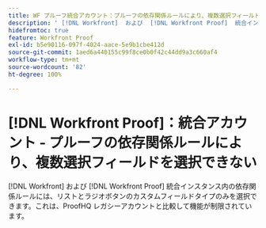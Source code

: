 ```yaml
---
title: WF プルーフ統合アカウント：プルーフの依存関係ルールにより、複数選択フィールドを選択できない
description: ' [!DNL Workfront]  および  [!DNL Workfront Proof]  統合インスタンス内の依存関係ルールには、リストとラジオボタンのカスタムフィールドタイプのみを選択できます。これは、ProofHQ レガシーアカウントと比較して機能が制限されています。'
hidefromtoc: true
feature: Workfront Proof
exl-id: b5e90116-097f-4024-aace-5e9b1cbe412d
source-git-commit: 1aed6a440155c99f8ce0b0f42c44dd9a3c660af4
workflow-type: tm+mt
source-wordcount: '82'
ht-degree: 100%

---
```


# [!DNL Workfront Proof]：統合アカウント - プルーフの依存関係ルールにより、複数選択フィールドを選択できない

<!--valid issue; Won't fix-->

[!DNL Workfront] および [!DNL Workfront Proof] 統合インスタンス内の依存関係ルールには、リストとラジオボタンのカスタムフィールドタイプのみを選択できます。これは、ProofHQ レガシーアカウントと比較して機能が制限されています。
